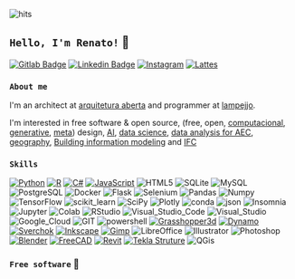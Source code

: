 ![hits](https://hits.seeyoufarm.com/api/count/incr/badge.svg?url=https%3A%2F%2Fgithub.com%2F{renatogcruz}1212%2Fhit-counter)

## `Hello, I'm Renato!` :wave:


[![Gitlab Badge](https://img.shields.io/badge/GitLab-330F63?style=for-the-badge&logo=gitlab&logoColor=white)](https://gitlab.com/renatogcruz)
[![Linkedin Badge](https://img.shields.io/badge/LinkedIn-0077B5?style=for-the-badge&logo=linkedin&logoColor=white)](https://www.linkedin.com/in/renato-godoi-da-cruz-81632965/)
[![Instagram](https://img.shields.io/badge/Instagram-E4405F?style=for-the-badge&logo=instagram&logoColor=white)](https://www.instagram.com/arq_renatocruz/)
[![Lattes](https://img.shields.io/badge/Lattes-1877F2?style=for-the-badge&logo=lattes&logoColor=white)](http://lattes.cnpq.br/5501612699856586)


### `About me`
I'm an architect at [arquitetura aberta](https://github.com/Arquitetura-Aberta) and  programmer at [lampejjo](https://www.lampejjo.com/).


I'm interested in free software & open source, (free, open, [computacional](https://github.com/renatogcruz/computational-design), [generative](https://github.com/renatogcruz/generative_design), [meta](https://github.com/renatogcruz/metadesign/tree/main)) design, [AI](https://github.com/renatogcruz/Artificial_Intelligence), [data science](https://github.com/renatogcruz/pos_data_science_analytics), [data analysis for AEC](https://github.com/renatogcruz/Data-science-for-architecture), [geography](https://github.com/renatogcruz/urban-planning-and-spatial-analysis), [Building information modeling](https://github.com/renatogcruz/BIM-Modeling) and [IFC](https://github.com/renatogcruz/Data-science-for-architecture/tree/main/ifc_analysis)


### `Skills`

[![Python](https://img.shields.io/badge/Python-FFD43B?style=for-the-badge&logo=python&logoColor=blue)](https://github.com/renatogcruz/python)
[![R](https://img.shields.io/badge/R-276DC3?style=for-the-badge&logo=r&logoColor=white)](https://github.com/renatogcruz/R)
[![C#](https://img.shields.io/badge/C%23-239120?style=for-the-badge&logo=c-sharp&logoColor=white)](https://github.com/renatogcruz/c_sharp)
[![JavaScript](https://img.shields.io/badge/JavaScript-F7DF1E?style=for-the-badge&logo=javascript&logoColor=black)](https://github.com/renatogcruz/javascript)
![HTML5](https://img.shields.io/badge/HTML5-E34F26?style=for-the-badge&logo=html5&logoColor=white)
![SQLite](https://img.shields.io/badge/SQLite-07405E?style=for-the-badge&logo=sqlite&logoColor=white)
![MySQL](https://img.shields.io/badge/MySQL-005C84?style=for-the-badge&logo=mysql&logoColor=white)
![PostgreSQL](https://img.shields.io/badge/PostgreSQL-316192?style=for-the-badge&logo=postgresql&logoColor=white)
![Docker](https://img.shields.io/badge/Docker-2CA5E0?style=for-the-badge&logo=docker&logoColor=white)
![Flask](https://img.shields.io/badge/Flask-000000?style=for-the-badge&logo=flask&logoColor=white)
![Selenium](https://img.shields.io/badge/Selenium-43B02A?style=for-the-badge&logo=Selenium&logoColor=white)
![Pandas](https://img.shields.io/badge/Pandas-2C2D72?style=for-the-badge&logo=pandas&logoColor=white)
![Numpy](https://img.shields.io/badge/Numpy-777BB4?style=for-the-badge&logo=numpy&logoColor=white)
![TensorFlow](https://img.shields.io/badge/TensorFlow-FF6F00?style=for-the-badge&logo=tensorflow&logoColor=white)
![scikit_learn](https://img.shields.io/badge/scikit_learn-F7931E?style=for-the-badge&logo=scikit-learn&logoColor=white)
![SciPy](https://img.shields.io/badge/SciPy-654FF0?style=for-the-badge&logo=SciPy&logoColor=white)
![Plotly](https://img.shields.io/badge/Plotly-239120?style=for-the-badge&logo=plotly&logoColor=white)
![conda](https://img.shields.io/badge/conda-342B029.svg?&style=for-the-badge&logo=anaconda&logoColor=white)
![json](https://img.shields.io/badge/json-5E5C5C?style=for-the-badge&logo=json&logoColor=white)
![Insomnia](https://img.shields.io/badge/Insomnia-5849be?style=for-the-badge&logo=Insomnia&logoColor=white)
![Jupyter](https://img.shields.io/badge/Jupyter-F37626.svg?&style=for-the-badge&logo=Jupyter&logoColor=white)
![Colab](https://img.shields.io/badge/Colab-F9AB00?style=for-the-badge&logo=googlecolab&color=525252)
![RStudio](https://img.shields.io/badge/RStudio-75AADB?style=for-the-badge&logo=RStudio&logoColor=white)
![Visual_Studio_Code](https://img.shields.io/badge/Visual_Studio_Code-0078D4?style=for-the-badge&logo=visual%20studio%20code&logoColor=white)
![Visual_Studio](https://img.shields.io/badge/Visual_Studio-5C2D91?style=for-the-badge&logo=visual%20studio&logoColor=white)
![Google_Cloud](https://img.shields.io/badge/Google_Cloud-4285F4?style=for-the-badge&logo=google-cloud&logoColor=white)
![GIT](https://img.shields.io/badge/GIT-E44C30?style=for-the-badge&logo=git&logoColor=white)
![powershell](https://img.shields.io/badge/powershell-5391FE?style=for-the-badge&logo=powershell&logoColor=white)
[![Grasshopper3d](https://img.shields.io/badge/Grasshopper-239120?style=for-the-badge&logo=grasshopper&logoColor=white)](https://www.grasshopper3d.com/)
[![Dynamo](https://img.shields.io/badge/Dynamo-007ACC?style=for-the-badge&logo=dynamo&logoColor=white)](https://dynamobim.org/)
[![Sverchok](https://img.shields.io/badge/Sverchok-CC6699?style=for-the-badge&logo=sverchok&logoColor=white)](https://github.com/nortikin/sverchok)
[![Inkscape](https://img.shields.io/badge/Inkscape-000000?style=for-the-badge&logo=Inkscape&logoColor=white)](https://inkscape.org/)
[![Gimp](https://img.shields.io/badge/gimp-5C5543?style=for-the-badge&logo=gimp&logoColor=white)](https://www.gimp.org/)
![LibreOffice](https://img.shields.io/badge/LibreOffice-18A303?style=for-the-badge&logo=LibreOffice&logoColor=white)
![Illustrator](https://img.shields.io/badge/Adobe%20Illustrator-FF9A00?style=for-the-badge&logo=adobe%20illustrator&logoColor=white)
![Photoshop](https://img.shields.io/badge/Adobe%20Photoshop-31A8FF?style=for-the-badge&logo=Adobe%20Photoshop&logoColor=black)
[![Blender](https://img.shields.io/badge/blender-%23F5792A.svg?style=for-the-badge&logo=blender&logoColor=white)](https://www.blender.org/)
[![FreeCAD](https://img.shields.io/badge/FreeCAD-D24939?style=for-the-badge&logo=freecad&logoColor=white)](https://www.freecadweb.org/)
[![Revit](https://img.shields.io/badge/Revit-0062AD?style=for-the-badge&logo=revit-functions&logoColor=white)](https://www.autodesk.com.br/)
[![Tekla Struture](https://img.shields.io/badge/TeklaStructures-00A1E0?style=for-the-badge&logo=Tekla&logoColor=white)](https://teklastructures.support.tekla.com/video-tutorials/pt-pt/steel-basics)
![QGis](https://img.shields.io/badge/qgis-3.24_Tisler-93b023?&style=for-the-badge&logo=qgis&logoColor=white)

### `Free software` 💚
